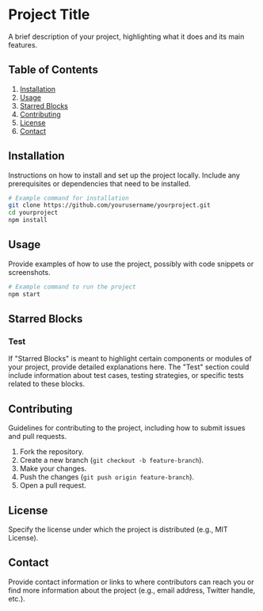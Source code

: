 # Project Title

A brief description of your project, highlighting what it does and its main features.

## Table of Contents

1. [Installation](#installation)
2. [Usage](#usage)
3. [Starred Blocks](#starred-blocks)
4. [Contributing](#contributing)
5. [License](#license)
6. [Contact](#contact)

## Installation

Instructions on how to install and set up the project locally. Include any prerequisites or dependencies that need to be installed.

```bash
# Example command for installation
git clone https://github.com/yourusername/yourproject.git
cd yourproject
npm install
```

## Usage

Provide examples of how to use the project, possibly with code snippets or screenshots.

```bash
# Example command to run the project
npm start
```

## Starred Blocks

### Test

If "Starred Blocks" is meant to highlight certain components or modules of your project, provide detailed explanations here. The "Test" section could include information about test cases, testing strategies, or specific tests related to these blocks.

## Contributing

Guidelines for contributing to the project, including how to submit issues and pull requests.

1. Fork the repository.
2. Create a new branch (`git checkout -b feature-branch`).
3. Make your changes.
4. Push the changes (`git push origin feature-branch`).
5. Open a pull request.

## License

Specify the license under which the project is distributed (e.g., MIT License).

## Contact

Provide contact information or links to where contributors can reach you or find more information about the project (e.g., email address, Twitter handle, etc.).
